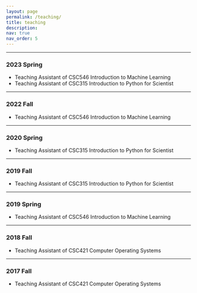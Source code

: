 ```yaml
---
layout: page
permalink: /teaching/
title: teaching
description: 
nav: true
nav_order: 5
---
```


---

### 2023 Spring
- Teaching Assistant of CSC546 Introduction to Machine Learning
- Teaching Assistant of CSC315 Introduction to Python for Scientist

---

### 2022 Fall
- Teaching Assistant of CSC546 Introduction to Machine Learning

---

### 2020 Spring
- Teaching Assistant of CSC315 Introduction to Python for Scientist

---

### 2019 Fall
- Teaching Assistant of CSC315 Introduction to Python for Scientist

---

### 2019 Spring
- Teaching Assistant of CSC546 Introduction to Machine Learning
 
---

### 2018 Fall
- Teaching Assistant of CSC421 Computer Operating Systems
  
---

### 2017 Fall
- Teaching Assistant of CSC421 Computer Operating Systems
